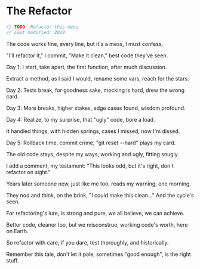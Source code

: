 # The Refactor

```javascript
// TODO: Refactor this mess
// Last modified: 2019
```

The code works fine,
every line,
but it's a mess,
I must confess.

"I'll refactor it,"
I commit,
"Make it clean,"
best code they've seen.

Day 1: I start,
take apart,
the first function,
after much discussion.

Extract a method,
as I said I would,
rename some vars,
reach for the stars.

Day 2: Tests break,
for goodness sake,
mocking is hard,
drew the wrong card.

Day 3: More breaks,
higher stakes,
edge cases found,
wisdom profound.

Day 4: Realize,
to my surprise,
that "ugly" code,
bore a load.

It handled things,
with hidden springs,
cases I missed,
now I'm dissed.

Day 5: Rollback time,
commit crime,
"git reset --hard"
plays my card.

The old code stays,
despite my ways,
working and ugly,
fitting snugly.

I add a comment,
my testament:
"This looks odd, but it's right,
don't refactor on sight."

Years later someone new,
just like me too,
reads my warning,
one morning.

They nod and think,
on the brink,
"I could make this clean..."
And the cycle's seen.

For refactoring's lure,
is strong and pure,
we all believe,
we can achieve.

Better code, cleaner too,
but we misconstrue,
working code's worth,
here on Earth.

So refactor with care,
if you dare,
test thoroughly,
and historically.

Remember this tale,
don't let it pale,
sometimes "good enough",
is the right stuff.
